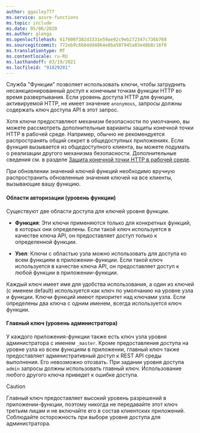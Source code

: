 ```yaml
---
author: ggailey777
ms.service: azure-functions
ms.topic: include
ms.date: 05/06/2020
ms.author: glenga
ms.openlocfilehash: 617608f382d3331e59ae92c9eb272347c736b768
ms.sourcegitcommit: 772eb9c6684dd4864e0ba507945a83e48b8c16f0
ms.translationtype: MT
ms.contentlocale: ru-RU
ms.lasthandoff: 03/19/2021
ms.locfileid: "91829201"
---
```

Служба "Функции" позволяет использовать ключи, чтобы затруднить несанкционированный доступ к конечным точкам функции HTTP во время развертывания. Если уровень доступа HTTP для функции, активируемой HTTP, не имеет значение `anonymous`, запросы должны содержать ключ доступа API в этот запрос. 

Хотя ключи предоставляют механизм безопасности по умолчанию, вы можете рассмотреть дополнительные варианты защиты конечной точки HTTP в рабочей среде. Например, обычно не рекомендуется распространять общий секрет в общедоступных приложениях. Если функция вызывается из общедоступного клиента, вы можете подумать о реализации другого механизма безопасности. Дополнительные сведения см. в разделе [Защита конечной точки HTTP в рабочей среде](../articles/azure-functions/functions-bindings-http-webhook-trigger.md#secure-an-http-endpoint-in-production).

При обновлении значений ключей функций необходимо вручную распространить обновленные значения ключей на все клиенты, вызывающие вашу функцию.  

#### <a name="authorization-scopes-function-level"></a>Области авторизации (уровень функции)

Существуют две области доступа для ключей уровня функции.

* **Функция**: Эти ключи применяются только для конкретных функций, в которых они определены. Если такой ключ используется в качестве ключа API, он предоставляет доступ только к определенной функции.

* **Узел**: Ключи с областью узла можно использовать для доступа ко всем функциям в приложении-функции. Если такой ключ используется в качестве ключа API, он предоставляет доступ к любой функции в приложении-функции. 

Каждый ключ имеет имя для удобства использования, а один из ключей (с именем default) используется как ключ по умолчанию на уровне узла и функции. Ключи функций имеют приоритет над ключами узла. Если определены два ключа с одним именем, всегда используется ключ функции.

#### <a name="master-key-admin-level"></a>Главный ключ (уровень администратора) 

У каждого приложения-функции также есть ключ узла уровня администратора с именем `_master`. Кроме предоставления доступа на уровне узла ко всем функциям в приложении, главный ключ также предоставляет административный доступ к REST API среды выполнения. Его невозможно отозвать. При задании уровня доступа `admin` запросы должны использовать главный ключ. Использование любого другого ключа приведет к ошибке доступа.

> [!CAUTION]  
> Главный ключ предоставляет высокий уровень разрешений в приложении-функции, поэтому никогда не передавайте этот ключ третьим лицам и не включайте его в состав клиентских приложений. Соблюдайте осторожность при выборе уровня доступа для администратора.
